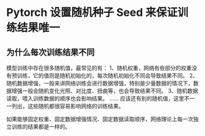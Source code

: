 # Pytorch 设置随机种子 Seed 来保证训练结果唯一

## 为什么每次训练结果不同

模型训练中存在很多随机值，最常见的有：
1、随机权重，网络有些部分的权重没有预训练，它的值则是随机初始化的，每次随机初始化不同会导致结果不同。
2、随机数据增强，一般来讲网络训练会进行数据增强，特别是少量数据的情况下，数据增强一般会随机变化光照、对比度、扭曲等，也会导致结果不同。
3、随机数据读取，喂入训练数据的顺序也会影响结果。
……
应该还有别的随机值，这里不一一列出，这些随机都很容易影响网络的训练结果。

如果能够固定权重、固定数据增强情况、固定数据读取顺序，网络理论上每一次独立训练的结果都是一样的。
